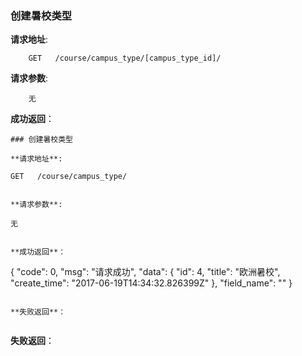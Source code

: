 ### 创建暑校类型

**请求地址**:
```
    GET   /course/campus_type/[campus_type_id]/
```

**请求参数**:
```
    无
```

**成功返回**：
```
### 创建暑校类型

**请求地址**:
```
    GET   /course/campus_type/
```

**请求参数**:
```
    无
```

**成功返回**：
```
{
    "code": 0,
    "msg": "请求成功",
    "data": {
        "id": 4,
        "title": "欧洲暑校",
        "create_time": "2017-06-19T14:34:32.826399Z"
    },
    "field_name": ""
}
```

**失败返回**：
```

```
```

**失败返回**：
```

```